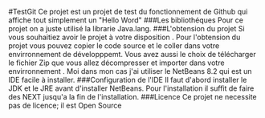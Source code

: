 #TestGit 
Ce projet est un projet de test du fonctionnement de Github qui affiche tout simplement un "Hello Word"
###Les bibliothéques 
Pour ce projet on a juste utilisé la librarie Java.lang.
###L'obtension du projet 
Si vous souhaitiez avoir le projet à votre disposition .
Pour l'obtension du projet vous pouvez copier le code source et le coller dans votre envirronnement de développpemt.
Vous avez aussi  le choix de télécharger le fichier Zip que vous allez décompresser et importer dans votre envirronnement .
Moi dans mon cas j'ai utiliser le NetBeans 8.2 qui est un IDE facile à installer. 
###Configuration de l'IDE
Il faut d'abord installer le JDK et le JRE avant d'installer NetBeans.
Pour l'installation il suffit de faire des NEXT jusqu'a la fin de l'installation.
###Licence
Ce projet ne necessite pas de licence; il est Open Source
 

